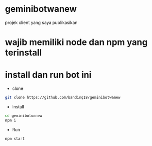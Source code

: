 # geminibotwanew
projek client yang saya publikasikan


# wajib memiliki node dan npm yang terinstall
# install dan run bot ini 

- clone
```bash
git clone https://github.com/bandinq18/geminibotwanew
```

- Install
```bash
cd geminibotwanew
npm i
```

- Run
```bash
npm start
```
